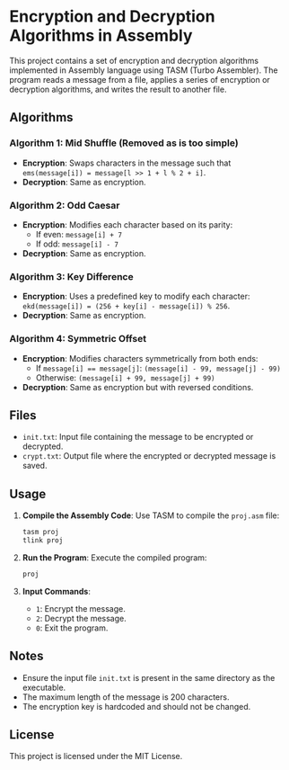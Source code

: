 # Encryption and Decryption Algorithms in Assembly

This project contains a set of encryption and decryption algorithms implemented in Assembly language using TASM (Turbo Assembler). The program reads a message from a file, applies a series of encryption or decryption algorithms, and writes the result to another file.

## Algorithms

### Algorithm 1: Mid Shuffle (Removed as is too simple)
- **Encryption**: Swaps characters in the message such that `ems(message[i]) = message[l >> 1 + l % 2 + i]`.
- **Decryption**: Same as encryption.

### Algorithm 2: Odd Caesar
- **Encryption**: Modifies each character based on its parity:
  - If even: `message[i] + 7`
  - If odd: `message[i] - 7`
- **Decryption**: Same as encryption.

### Algorithm 3: Key Difference
- **Encryption**: Uses a predefined key to modify each character: `ekd(message[i]) = (256 + key[i] - message[i]) % 256`.
- **Decryption**: Same as encryption.

### Algorithm 4: Symmetric Offset
- **Encryption**: Modifies characters symmetrically from both ends:
  - If `message[i] == message[j]`: `(message[i] - 99, message[j] - 99)`
  - Otherwise: `(message[i] + 99, message[j] + 99)`
- **Decryption**: Same as encryption but with reversed conditions.

## Files

- `init.txt`: Input file containing the message to be encrypted or decrypted. 
- `crypt.txt`: Output file where the encrypted or decrypted message is saved.

## Usage

1. **Compile the Assembly Code**:
   Use TASM to compile the `proj.asm` file:
   ```bash
   tasm proj
   tlink proj
   ```

2. **Run the Program**:
   Execute the compiled program:
   ```bash
   proj
   ```

3. **Input Commands**:
   - `1`: Encrypt the message.
   - `2`: Decrypt the message.
   - `0`: Exit the program.

## Notes

- Ensure the input file `init.txt` is present in the same directory as the executable.
- The maximum length of the message is 200 characters.
- The encryption key is hardcoded and should not be changed.

## License

This project is licensed under the MIT License.

